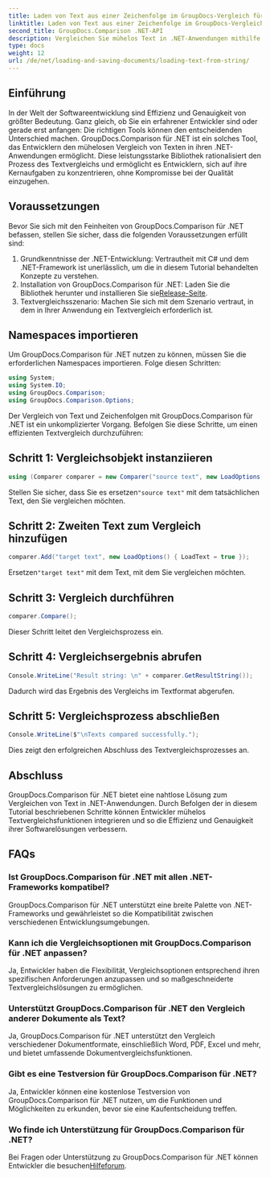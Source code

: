 ```yaml
---
title: Laden von Text aus einer Zeichenfolge im GroupDocs-Vergleich für .NET
linktitle: Laden von Text aus einer Zeichenfolge im GroupDocs-Vergleich für .NET
second_title: GroupDocs.Comparison .NET-API
description: Vergleichen Sie mühelos Text in .NET-Anwendungen mithilfe der GroupDocs.Comparison-Bibliothek. Steigern Sie Effizienz und Genauigkeit durch nahtlose Integration.
type: docs
weight: 12
url: /de/net/loading-and-saving-documents/loading-text-from-string/
---
```

## Einführung
In der Welt der Softwareentwicklung sind Effizienz und Genauigkeit von größter Bedeutung. Ganz gleich, ob Sie ein erfahrener Entwickler sind oder gerade erst anfangen: Die richtigen Tools können den entscheidenden Unterschied machen. GroupDocs.Comparison für .NET ist ein solches Tool, das Entwicklern den mühelosen Vergleich von Texten in ihren .NET-Anwendungen ermöglicht. Diese leistungsstarke Bibliothek rationalisiert den Prozess des Textvergleichs und ermöglicht es Entwicklern, sich auf ihre Kernaufgaben zu konzentrieren, ohne Kompromisse bei der Qualität einzugehen.
## Voraussetzungen
Bevor Sie sich mit den Feinheiten von GroupDocs.Comparison für .NET befassen, stellen Sie sicher, dass die folgenden Voraussetzungen erfüllt sind:
1. Grundkenntnisse der .NET-Entwicklung: Vertrautheit mit C# und dem .NET-Framework ist unerlässlich, um die in diesem Tutorial behandelten Konzepte zu verstehen.
2.  Installation von GroupDocs.Comparison für .NET: Laden Sie die Bibliothek herunter und installieren Sie sie[Release-Seite](https://releases.groupdocs.com/comparison/net/).
3. Textvergleichsszenario: Machen Sie sich mit dem Szenario vertraut, in dem in Ihrer Anwendung ein Textvergleich erforderlich ist.

## Namespaces importieren
Um GroupDocs.Comparison für .NET nutzen zu können, müssen Sie die erforderlichen Namespaces importieren. Folge diesen Schritten:

```csharp
using System;
using System.IO;
using GroupDocs.Comparison;
using GroupDocs.Comparison.Options;
```
Der Vergleich von Text und Zeichenfolgen mit GroupDocs.Comparison für .NET ist ein unkomplizierter Vorgang. Befolgen Sie diese Schritte, um einen effizienten Textvergleich durchzuführen:
## Schritt 1: Vergleichsobjekt instanziieren
```csharp
using (Comparer comparer = new Comparer("source text", new LoadOptions() { LoadText = true }))
```
 Stellen Sie sicher, dass Sie es ersetzen`"source text"` mit dem tatsächlichen Text, den Sie vergleichen möchten.
## Schritt 2: Zweiten Text zum Vergleich hinzufügen
```csharp
comparer.Add("target text", new LoadOptions() { LoadText = true });
```
 Ersetzen`"target text"` mit dem Text, mit dem Sie vergleichen möchten.
## Schritt 3: Vergleich durchführen
```csharp
comparer.Compare();
```
Dieser Schritt leitet den Vergleichsprozess ein.
## Schritt 4: Vergleichsergebnis abrufen
```csharp
Console.WriteLine("Result string: \n" + comparer.GetResultString());
```
Dadurch wird das Ergebnis des Vergleichs im Textformat abgerufen.
## Schritt 5: Vergleichsprozess abschließen
```csharp
Console.WriteLine($"\nTexts compared successfully.");
```
Dies zeigt den erfolgreichen Abschluss des Textvergleichsprozesses an.

## Abschluss
GroupDocs.Comparison für .NET bietet eine nahtlose Lösung zum Vergleichen von Text in .NET-Anwendungen. Durch Befolgen der in diesem Tutorial beschriebenen Schritte können Entwickler mühelos Textvergleichsfunktionen integrieren und so die Effizienz und Genauigkeit ihrer Softwarelösungen verbessern.
## FAQs
### Ist GroupDocs.Comparison für .NET mit allen .NET-Frameworks kompatibel?
GroupDocs.Comparison für .NET unterstützt eine breite Palette von .NET-Frameworks und gewährleistet so die Kompatibilität zwischen verschiedenen Entwicklungsumgebungen.
### Kann ich die Vergleichsoptionen mit GroupDocs.Comparison für .NET anpassen?
Ja, Entwickler haben die Flexibilität, Vergleichsoptionen entsprechend ihren spezifischen Anforderungen anzupassen und so maßgeschneiderte Textvergleichslösungen zu ermöglichen.
### Unterstützt GroupDocs.Comparison für .NET den Vergleich anderer Dokumente als Text?
Ja, GroupDocs.Comparison für .NET unterstützt den Vergleich verschiedener Dokumentformate, einschließlich Word, PDF, Excel und mehr, und bietet umfassende Dokumentvergleichsfunktionen.
### Gibt es eine Testversion für GroupDocs.Comparison für .NET?
Ja, Entwickler können eine kostenlose Testversion von GroupDocs.Comparison für .NET nutzen, um die Funktionen und Möglichkeiten zu erkunden, bevor sie eine Kaufentscheidung treffen.
### Wo finde ich Unterstützung für GroupDocs.Comparison für .NET?
 Bei Fragen oder Unterstützung zu GroupDocs.Comparison für .NET können Entwickler die besuchen[Hilfeforum](https://forum.groupdocs.com/c/comparison/12).